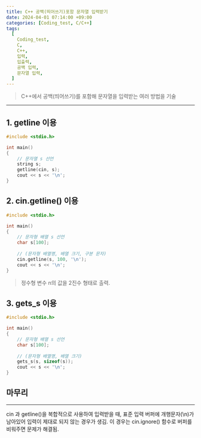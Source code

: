 ```yaml
---
title: C++ 공백(띄어쓰기)포함 문자열 입력받기
date: 2024-04-01 07:14:00 +09:00
categories: [Coding_test, C/C++]
tags:
  [
    Coding_test,
    C,
    C++,
    입력,
    입출력,
    공백 입력,
    문자열 입력,
  ]
---
```


> C++에서 공백(띄어쓰기)를 포함해 문자열을 입력받는 여러 방법을 기술

---

## 1. getline 이용

```cpp
#include <stdio.h>

int main()
{
	// 문자열 s 선언
	string s;
	getline(cin, s);
	cout << s << '\n';
}
```

## 2. cin.getline() 이용
```cpp
#include <stdio.h>

int main()
{
	// 문자형 배열 s 선언
	char s[100];
	
	// (문자형 배열명, 배열 크기, 구분 문자)
	cin.getline(s, 100, '\n');
	cout << s << '\n';
}
```

> 정수형 변수 n의 값을 2진수 형태로 출력.

## 3. gets_s 이용
```cpp
#include <stdio.h>

int main()
{
	// 문자형 배열 s 선언
	char s[100];
	
	// (문자형 배열명, 배열 크기)
	gets_s(s, sizeof(s));
	cout << s << '\n';
}
```


## 마무리
---
cin 과 getline()을 복합적으로 사용하여 입력받을 때, 표준 입력 버퍼에 개행문자(\n)가 남아있어 입력이 제대로 되지 않는 경우가 생김. 이 경우는 cin.ignore() 함수로 버퍼를 비워주면 문제가 해결됨.
